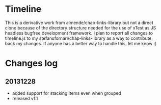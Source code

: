 Timeline
========

This is a derivative work from almende/chap-links-library but not a direct clone
because of the directory structure needed for the use of xTest as JS headless
bugfree development framework. I plan to report all changes to timeline.js to
my stefanofornari/chap-links-library as a way to contribute back my changes.
If anyone has a better way to handle this, let me know :)


Changes log
===========

20131228
--------

- added support for stacking items even when grouped
- released v1.1